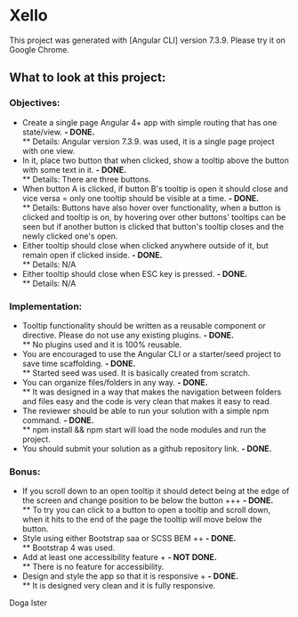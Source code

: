 # Xello

This project was generated with [Angular CLI] version 7.3.9.
Please try it on Google Chrome.

## What to look at this project:

### Objectives:
* Create a single page Angular 4+ app with simple routing that has one state/view. <b> - DONE.</b> <br/>
** Details: Angular version 7.3.9. was used, it is a single page project with one view.
* In it, place two button that when clicked, show a tooltip above the button with some text in it. <b>- DONE.</b><br/>
** Details: There are three buttons.
* When button A is clicked, if button B's tooltip is open it should close and vice versa = only one tooltip should be visible at a time. <b>- DONE.</b> <br/>
** Details: Buttons have also hover over functionality, when a button is clicked and tooltip is on, by hovering over other buttons' tooltips can be seen but if another button is clicked that button's tooltip closes and the newly clicked one's open.
* Either tooltip should close when clicked anywhere outside of it, but remain open if clicked inside. <b>- DONE.</b> <br/>
** Details: N/A
* Either tooltip should close when ESC key is pressed. <b>- DONE.</b> <br/>
** Details: N/A

### Implementation:
* Tooltip functionality should be written as a reusable component or directive. Please do not use any existing plugins. <b>- DONE.</b> <br/>
** No plugins used and it is 100% reusable.
* You are encouraged to use the Angular CLI or a starter/seed project to save time scaffolding. <b>- DONE.</b> <br/>
** Started seed was used. It is basically created from scratch. <br/>
* You can organize files/folders in any way. <b> - DONE.</b> <br/>
** It was designed in a way that makes the navigation between folders and files easy and the code is very clean that makes it easy to read.
* The reviewer should be able to run your solution with a simple npm command. <b>- DONE.</b> <br/>
** npm install && npm start will load the node modules and run the project.
* You should submit your solution as a github repository link. <b>- DONE.</b> <br/>

### Bonus:
* If you scroll down to an open tooltip it should detect being at the edge of the screen and change position to be below the button +++ <b>- DONE.</b> <br/>
** To try you can click to a button to open a tooltip and scroll down, when it hits to the end of the page the tooltip will move below the button.
* Style using either Bootstrap saa or SCSS BEM ++ <b>- DONE.</b> <br/>
** Bootstrap 4 was used.
* Add at least one accessibility feature + <b> - NOT DONE.</b> <br/>
** There is no feature for accessibility.
* Design and style the app so that it is responsive + <b> - DONE.</b> <br/>
** It is designed very clean and it is fully responsive.

Doga Ister
